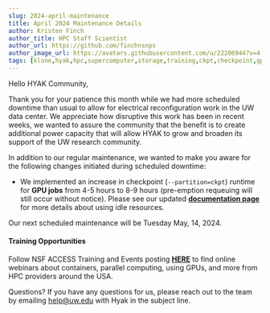 ```yaml
---
slug: 2024-april-maintenance
title: April 2024 Maintenance Details
author: Kristen Finch
author_title: HPC Staff Scientist
author_url: https://github.com/finchnsnps
author_image_url: https://avatars.githubusercontent.com/u/22206944?v=4
tags: [klone,hyak,hpc,supercomputer,storage,training,ckpt,checkpoint,gpu]
---
```


Hello HYAK Community,

Thank you for your patience this month while we had more scheduled downtime than usual to allow for electrical reconfiguration work in the UW data center. We appreciate how disruptive this work has been in recent weeks, we wanted to assure the community that the benefit is to create additional power capacity that will allow HYAK to grow and broaden its support of the UW research community.

In addition to our regular maintenance, we wanted to make you aware for the following changes initiated during scheduled downtime:
- We implemented an increase in checkpoint (`--partition=ckpt`) runtime for **GPU jobs** from 4-5 hours to 8-9 hours (pre-emption requeuing will still occur without notice). Please see our updated [**documentation page**](https://hyak.uw.edu/docs/compute/checkpoint) for more details about using idle resources. 

Our next scheduled maintenance will be Tuesday May, 14, 2024. 

#### Training Opportunities
Follow NSF ACCESS Training and Events posting [**HERE**](https://support.access-ci.org/news/events-trainings) to find online webinars about containers, parallel computing, using GPUs, and more from HPC providers around the USA. 

Questions?
If you have any questions for us, please reach out to the team by emailing help@uw.edu with Hyak in the subject line. 
